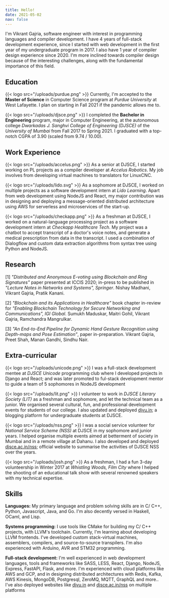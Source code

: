 ```yaml
---
title: Hello!
date: 2021-05-02
nav: false
---
```


I'm Vikrant Gajria, software engineer with interest in programming languages and compiler development. I have 4 years of full-stack development experience, since I started with web development in the first year of my undergraduate program in 2017. I also have 1 year of compiler design experience since 2020. I'm more inclined towards compiler design because of the interesting challenges, along with the fundamental importance of this field.

## Education

{{< logo src="/uploads/purdue.png" >}} Currently, I'm accepted to the **Master of Science** in Computer Science program at _Purdue University_ at West Lafayette. I plan on starting in Fall 2021 if the pandemic allows me to.

{{< logo src="/uploads/djsce.png" >}} I completed the **Bachelor in Engineering** program, major in Computer Engineering, at the autonomous college _Dwarkadas J. Sanghvi College of Engineering (DJSCE)_ of the _University of Mumbai_ from Fall 2017 to Spring 2021. I graduated with a top-notch CGPA of 3.90 (scaled from 9.74 / 10.00).

## Work Experience

{{< logo src="/uploads/accelus.png" >}} As a senior at DJSCE, I started working on PL projects as a compiler developer at _Accelus Robotics_. My job involves from developing virtual machines to translators for LinuxCNC.

{{< logo src="/uploads/lido.svg" >}} As a sophomore at DJSCE, I worked on multiple projects as a software development intern at _Lido Learning_. Apart from web development using NodeJS and React, my major contribution was in designing and deploying a message-oriented distributed architecture using AWS for serverless and microservices of the start-up.

{{< logo src="/uploads/checkapp.png" >}} As a freshman at DJSCE, I worked on a natural-language processing project as a software development intern at _Checkapp Healthcare Tech_. My project was a chatbot to accept transcript of a doctor's voice notes, and generate a medical prescription from data in the transcript. I used a combination of Dialogflow and custom data extraction algorithms from syntax tree using Python and NodeJS.

## Research

[1] _"Distributed and Anonymous E-voting using Blockchain and Ring Signatures"_ paper presented at ICCIS 2020; in-press to be published in _"Lecture Notes in Networks and Systems", Springer_. Nishay Madhani, Vikrant Gajria, Pratik Kanani.

[2] _"Blockchain and its Applications in Healthcare"_ book chapter in-review for _"Enabling Blockchain Technology for Secure Networking and Communications", IGI Global_. Sumukh Maduskar, Maitri Gohil, Vikrant Gajria, Ramchandra Mangrulkar.

[3] _"An End-to-End Pipeline for Dynamic Hand Gesture Recognition using Depth-maps and Pose Estimation"_, paper in-preparation. Vikrant Gajria, Preet Shah, Manan Gandhi, Sindhu Nair.

## Extra-curricular

{{< logo src="/uploads/unicode.png" >}} I was a full-stack development mentee at _DJSCE Unicode_ programming club where I developed projects in Django and React; and was later promoted to ful-stack development mentor to guide a team of 5 sophomores in NodeJS development

{{< logo src="/uploads/lit.png" >}} I volunteer to work in _DJSCE Literary Society (LIT)_ as a freshman and sophomore, and let the technical team as a junior. We organised several cultural, fun, and professional development events for students of our college. I also updated and deployed [djvu.in](https://www.djvu.in); a blogging platform for undergraduate students at DJSCE.

{{< logo src="/uploads/nss.png" >}} I was a social service volunteer for _National Service Scheme (NSS)_ at DJSCE in my sophomore and junior years. I helped organise multiple events aimed at betterment of society in Mumbai and in a remote village at Dahanu. I also developed and deployed [djsce.ac.in/nss](https://djsce.ac.in/nss); official website to summarise the activities of DJSCE NSS over the years.

{{< logo src="/uploads/josh.png" >}} As a freshman, I had a fun 3-day volunteership in Winter 2017 at _Whistling Woods, Film City_ where I helped the shooting of an educational talk show with several renowned speakers with my technical expertise.

## Skills

**Languages:** My primary language and problem solving skills are in C/ C++, Python, Javascript, Java, and Go. I'm also decently versed in Haskell, OCaml, and Lisp.

**Systems programming:** I use tools like CMake for building my C/ C++ projects, with LLVM's toolchain. Currently, I'm learning about developing LLVM frontends. I've developed custom stack-virtual machines, assemblers, compilers, and source-to-source transpilers. I'm also experienced with Arduino, AVR and STM32 programming.

**Full-stack development:** I'm well experienced in web development languages, tools and frameworks like SASS, LESS, React, Django, NodeJS, Express, FastAPI, Flask, and more. I'm experienced with cloud platforms like AWS and GCP, and in designing distributed architectures with Redis, Kafka, AWS Kinesis, MongoDB, Postgresql, ZeroMQ, MQTT, GraphQL and more.. I've also deployed websites like [djvu.in](https://www.djvu.in) and [djsce.ac.in/nss](https://djsce.ac.in/nss) on multiple platforms

